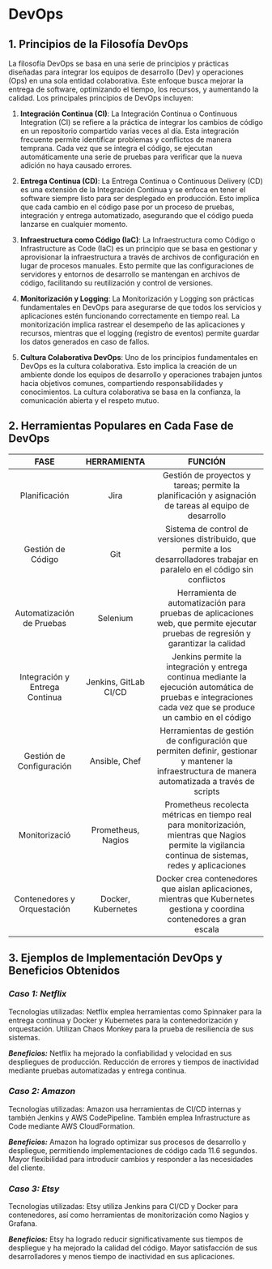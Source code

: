 # DevOps
## 1. Principios de la Filosofía DevOps
La filosofía DevOps se basa en una serie de principios y prácticas diseñadas para integrar los equipos de desarrollo (Dev) y operaciones (Ops) en una sola entidad colaborativa. Este enfoque busca mejorar la entrega de software, optimizando el tiempo, los recursos, y aumentando la calidad. Los principales principios de DevOps incluyen:

1. **Integración Continua (CI)**:
La Integración Continua o Continuous Integration (CI) se refiere a la práctica de integrar los cambios de código en un repositorio compartido varias veces al día. Esta integración frecuente permite identificar problemas y conflictos de manera temprana. Cada vez que se integra el código, se ejecutan automáticamente una serie de pruebas para verificar que la nueva adición no haya causado errores.

2. **Entrega Continua (CD)**:
La Entrega Continua o Continuous Delivery (CD) es una extensión de la Integración Continua y se enfoca en tener el software siempre listo para ser desplegado en producción. Esto implica que cada cambio en el código pase por un proceso de pruebas, integración y entrega automatizado, asegurando que el código pueda lanzarse en cualquier momento.

3. **Infraestructura como Código (IaC)**:
La Infraestructura como Código o Infrastructure as Code (IaC) es un principio que se basa en gestionar y aprovisionar la infraestructura a través de archivos de configuración en lugar de procesos manuales. Esto permite que las configuraciones de servidores y entornos de desarrollo se mantengan en archivos de código, facilitando su reutilización y control de versiones.

4. **Monitorización y Logging**:
La Monitorización y Logging son prácticas fundamentales en DevOps para asegurarse de que todos los servicios y aplicaciones estén funcionando correctamente en tiempo real. La monitorización implica rastrear el desempeño de las aplicaciones y recursos, mientras que el logging (registro de eventos) permite guardar los datos generados en caso de fallos.

5. **Cultura Colaborativa DevOps**:
Uno de los principios fundamentales en DevOps es la cultura colaborativa. Esto implica la creación de un ambiente donde los equipos de desarrollo y operaciones trabajen juntos hacia objetivos comunes, compartiendo responsabilidades y conocimientos. La cultura colaborativa se basa en la confianza, la comunicación abierta y el respeto mutuo.

## 2. Herramientas Populares en Cada Fase de DevOps

| **FASE** | HERRAMIENTA | **FUNCIÓN** |
| :-: | :-: | :-: |
| Planificación | Jira | Gestión de proyectos y tareas; permite la planificación y asignación de tareas al equipo de desarrollo |
| Gestión de Código | Git | Sistema de control de versiones distribuido, que permite a los desarrolladores trabajar en paralelo en el código sin conflictos |
| Automatización de Pruebas | Selenium | Herramienta de automatización para pruebas de aplicaciones web, que permite ejecutar pruebas de regresión y garantizar la calidad |
| Integración y Entrega Continua | Jenkins, GitLab CI/CD | Jenkins permite la integración y entrega continua mediante la ejecución automática de pruebas e integraciones cada vez que se produce un cambio en el código |
| Gestión de Configuración | Ansible, Chef | Herramientas de gestión de configuración que permiten definir, gestionar y mantener la infraestructura de manera automatizada a través de scripts |
| Monitorizació | Prometheus, Nagios | Prometheus recolecta métricas en tiempo real para monitorización, mientras que Nagios permite la vigilancia continua de sistemas, redes y aplicaciones |
| Contenedores y Orquestación | Docker, Kubernetes | Docker crea contenedores que aislan aplicaciones, mientras que Kubernetes gestiona y coordina contenedores a gran escala |


## **3. Ejemplos de Implementación DevOps y Beneficios Obtenidos**
### *Caso 1: Netflix*

Tecnologías utilizadas: Netflix emplea herramientas como Spinnaker para la entrega continua y Docker y Kubernetes para la contenedorización y orquestación. Utilizan Chaos Monkey para la prueba de resiliencia de sus sistemas.

***Beneficios:***
Netflix ha mejorado la confiabilidad y velocidad en sus despliegues de producción.
Reducción de errores y tiempos de inactividad mediante pruebas automatizadas y entrega continua.

### *Caso 2: Amazon*

Tecnologías utilizadas: Amazon usa herramientas de CI/CD internas y también Jenkins y AWS CodePipeline. También emplea Infrastructure as Code mediante AWS CloudFormation.

***Beneficios:***
Amazon ha logrado optimizar sus procesos de desarrollo y despliegue, permitiendo implementaciones de código cada 11.6 segundos.
Mayor flexibilidad para introducir cambios y responder a las necesidades del cliente.

### *Caso 3: Etsy*

Tecnologías utilizadas: Etsy utiliza Jenkins para CI/CD y Docker para contenedores, así como herramientas de monitorización como Nagios y Grafana.

***Beneficios:***
Etsy ha logrado reducir significativamente sus tiempos de despliegue y ha mejorado la calidad del código.
Mayor satisfacción de sus desarrolladores y menos tiempo de inactividad en sus aplicaciones.
